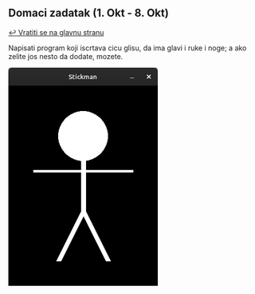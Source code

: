 ## Domaci zadatak (1. Okt - 8. Okt)

[↩️ Vratiti se na glavnu stranu](../README.md)

Napisati program koji iscrtava cicu glisu, da ima glavi i ruke i noge; a ako zelite jos nesto da dodate, mozete.

![](slike/stickman.png)